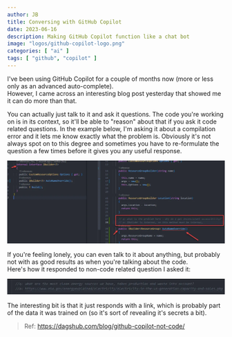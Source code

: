 ```yaml
---
author: JB
title: Conversing with GitHub Copilot
date: 2023-06-16
description: Making GitHub Copilot function like a chat bot
image: "logos/github-copilot-logo.png"
categories: [ "ai" ]
tags: [ "github", "copilot" ]
---
```


I've been using GitHub Copilot for a couple of months now (more or less only as an advanced auto-complete). \
However, I came across an interesting blog post yesterday that showed me it can do more than that.


You can actually just talk to it and ask it questions. The code you're working on is in its context, so it'll be able to "reason" about that if you ask it code related questions.
In the example below, I'm asking it about a compilation error and it lets me know exactly what the problem is. Obviously it's not always spot on to this degree and sometimes you have to re-formulate the question a few times before it gives you any useful response.

![GitHub Copilot Conversation Example](github-copilot-conversation.png)

If you're feeling lonely, you can even talk to it about anything, but probably not with as good results as when you're talking about the code. \
Here's how it responded to non-code related question I asked it:

![GitHub Copilot Conversation Source Example](github-copilot-conversation-source.png)

The interesting bit is that it just responds with a link, which is probably part of the data it was trained on (so it's sort of revealing it's secrets a bit).

> Ref: https://dagshub.com/blog/github-copilot-not-code/